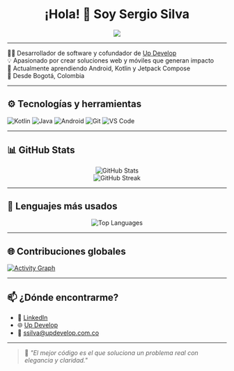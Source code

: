 <h1 align="center">
  ¡Hola! 👋 Soy Sergio Silva
</h1>

<p align="center">
  <img src="https://readme-typing-svg.herokuapp.com/?lines=Software+Developer+💻;Cofundador+de+Up+Develop🚀;Amante+del+desarrollo+web+y+móvil📱;&center=true&width=380&height=45">
</p>

---

👨‍💻 Desarrollador de software y cofundador de [Up Develop](https://updevelop.com.co)  
💡 Apasionado por crear soluciones web y móviles que generan impacto  
📱 Actualmente aprendiendo Android, Kotlin y Jetpack Compose  
📍 Desde Bogotá, Colombia

---

## ⚙️ Tecnologías y herramientas

![Kotlin](https://img.shields.io/badge/Kotlin-%230095D5.svg?style=flat&logo=kotlin&logoColor=white)
![Java](https://img.shields.io/badge/Java-%23ED8B00.svg?style=flat&logo=java&logoColor=white)
![Android](https://img.shields.io/badge/Android-%234DDC84.svg?style=flat&logo=android&logoColor=white)
![Git](https://img.shields.io/badge/Git-%23F05032.svg?style=flat&logo=git&logoColor=white)
![VS Code](https://img.shields.io/badge/VSCode-%23007ACC.svg?style=flat&logo=visual-studio-code&logoColor=white)

---

## 📊 GitHub Stats

<div align="center">
  <img src="https://github-readme-stats.vercel.app/api?username=sergiosilva-dev&show_icons=true&theme=react&hide_border=true" alt="GitHub Stats" />
  <br/>
  <img src="https://github-readme-streak-stats.herokuapp.com/?user=sergiosilva-dev&theme=react&hide_border=true" alt="GitHub Streak" />
</div>

---

## 🧠 Lenguajes más usados

<div align="center">
  <img src="https://github-readme-stats.vercel.app/api/top-langs/?username=sergiosilva-dev&layout=compact&theme=react&hide_border=true" alt="Top Languages" />
</div>

---

## 🌐 Contribuciones globales

[![Activity Graph](https://github-readme-activity-graph.vercel.app/graph?username=sergiosilva-dev&theme=react-dark&area=true&hide_border=true)](https://github.com/sergiosilva-dev)

---

## 📫 ¿Dónde encontrarme?

- 💼 [LinkedIn](https://www.linkedin.com/in/sergioa-silvam)
- 🌐 [Up Develop](https://updevelop.com.co)
- 📧 ssilva@updevelop.com.co

---

> 💬 *"El mejor código es el que soluciona un problema real con elegancia y claridad."*
